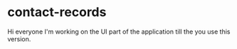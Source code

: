 # contact-records
Hi everyone I'm working on the UI part of the application till the you use this version.
